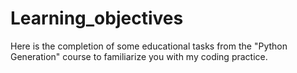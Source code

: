 # Learning_objectives
Here is the completion of some educational tasks from the "Python Generation" course to familiarize you with my coding practice.
